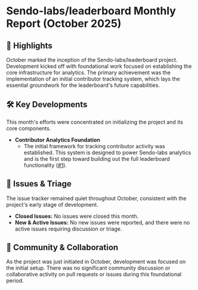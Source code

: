 # Sendo-labs/leaderboard Monthly Report (October 2025)

## 🚀 Highlights
October marked the inception of the Sendo-labs/leaderboard project. Development kicked off with foundational work focused on establishing the core infrastructure for analytics. The primary achievement was the implementation of an initial contributor tracking system, which lays the essential groundwork for the leaderboard's future capabilities.

## 🛠️ Key Developments
This month's efforts were concentrated on initializing the project and its core components.

- **Contributor Analytics Foundation**
  - The initial framework for tracking contributor activity was established. This system is designed to power Sendo-labs analytics and is the first step toward building out the full leaderboard functionality ([#1](https://github.com/Sendo-labs/leaderboard/pull/1)).

## 🐛 Issues & Triage
The issue tracker remained quiet throughout October, consistent with the project's early stage of development.

- **Closed Issues:** No issues were closed this month.
- **New & Active Issues:** No new issues were reported, and there were no active issues requiring discussion or triage.

## 💬 Community & Collaboration
As the project was just initiated in October, development was focused on the initial setup. There was no significant community discussion or collaborative activity on pull requests or issues during this foundational period.